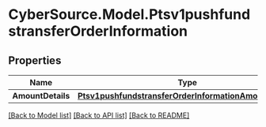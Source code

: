 # CyberSource.Model.Ptsv1pushfundstransferOrderInformation
## Properties

Name | Type | Description | Notes
------------ | ------------- | ------------- | -------------
**AmountDetails** | [**Ptsv1pushfundstransferOrderInformationAmountDetails**](Ptsv1pushfundstransferOrderInformationAmountDetails.md) |  | 

[[Back to Model list]](../README.md#documentation-for-models) [[Back to API list]](../README.md#documentation-for-api-endpoints) [[Back to README]](../README.md)

